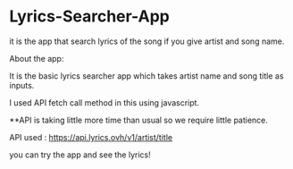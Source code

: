 # Lyrics-Searcher-App
it is the app that search lyrics of the song if you give artist and song name.

About the app:

It is the basic lyrics searcher app which takes artist name and song title as inputs.

I used API fetch call method in this using javascript.

**API is taking little more time than usual so we require little patience.

API used : https://api.lyrics.ovh/v1/artist/title 

you can try the app and see the lyrics!

